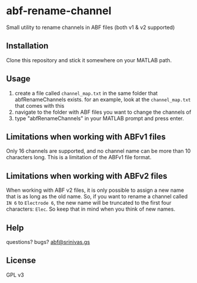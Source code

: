 # abf-rename-channel

Small utility to rename channels in ABF files (both v1 & v2 supported)

## Installation 

Clone this repository and stick it somewhere on your MATLAB path. 

## Usage 

1. create a file called `channel_map.txt` in the same folder that abfRenameChannels exists. for an example, look at the `channel_map.txt` that comes with this
2. navigate to the folder with ABF files you want to change the channels of
3. type "abfRenameChannels" in your MATLAB prompt and press enter.

## Limitations when working with ABFv1 files

Only 16 channels are supported, and no channel name can be more than 10 characters long. This is a limitation of the ABFv1 file format. 

## Limitations when working with ABFv2 files

When working with ABF v2 files, it is only possible to assign a new name that is as long as the old name. So, if you want to rename a channel called `IN 6` to `Electrode 6`, the new name will be truncated to the first four characters: `Elec`. So keep that in mind when you think of new names. 


## Help

questions? bugs? abf@srinivas.gs

## License

GPL v3